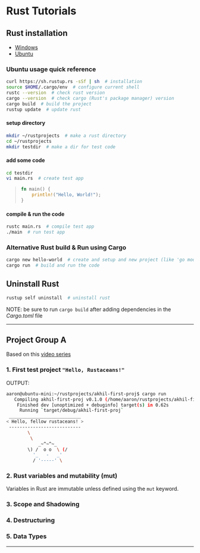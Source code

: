 # Rust Tutorials

## Rust installation

- [Windows](https://www.rust-lang.org/tools/install)
- [Ubuntu](https://www.journaldev.com/39960/install-rust-on-ubuntu-linux)

### Ubuntu usage quick reference

```bash
curl https://sh.rustup.rs -sSf | sh  # installation
source $HOME/.cargo/env  # configure current shell
rustc --version  # check rust version
cargo --version  # check cargo (Rust's package manager) version
cargo build  # build the project
rustup update  # update rust
```

#### setup directory

```bash
mkdir ~/rustprojects  # make a rust directory
cd ~/rustprojects
mkdir testdir  # make a dir for test code
```

#### add some code

```bash
cd testdir
vi main.rs  # create test app
```

> ```rust
> fn main() {
>     println!("Hello, World!");
> }
> ```

#### compile & run the code

```bash
rustc main.rs  # compile test app
./main  # run test app
```

### Alternative Rust build & Run using Cargo

```bash
cargo new hello-world  # create and setup and new project (like 'go mod init')
cargo run  # build and run the code
```

## Uninstall Rust

```bash
rustup self uninstall  # uninstall rust
```

NOTE: be sure to run `cargo build` after adding dependencies in the *Cargo.toml* file

---

## Project Group A

Based on this [video series](https://www.youtube.com/playlist?list=PL5dTjWUk_cPaPhW2SQ1OCNwu3h8D9dYHh)

### 1. First test project `"Hello, Rustaceans!"`

OUTPUT:

```bash
aaron@ubuntu-mini:~/rustprojects/akhil-first-proj$ cargo run
   Compiling akhil-first-proj v0.1.0 (/home/aaron/rustprojects/akhil-first-proj)
    Finished dev [unoptimized + debuginfo] target(s) in 0.62s
     Running `target/debug/akhil-first-proj`
 ___________________________
< Hello, fellow rustaceans! >
 ---------------------------
        \
         \
            _~^~^~_
        \) /  o o  \ (/
          '_   -   _'
          / '-----' \
```

### 2. Rust variables and mutability (mut)

Variables in Rust are immutable unless defined using the `mut` keyword.

### 3. Scope and Shadowing

### 4. Destructuring

### 5. Data Types

---
